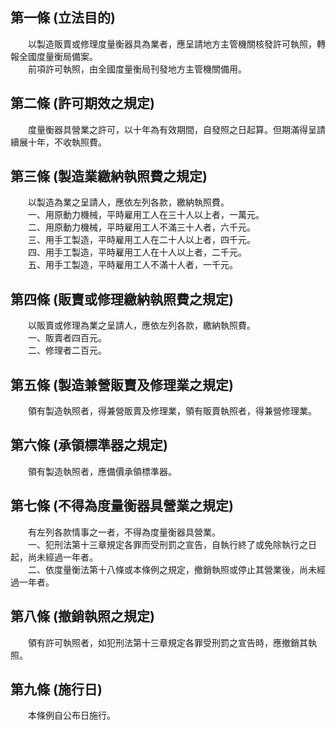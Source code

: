 第一條 (立法目的)
-----------------
　　以製造販賣或修理度量衡器具為業者，應呈請地方主管機關核發許可執照，轉報全國度量衡局備案。  
　　前項許可執照，由全國度量衡局刊發地方主管機關備用。  


第二條 (許可期效之規定)
-----------------------
　　度量衡器具營業之許可，以十年為有效期間，自發照之日起算。但期滿得呈請續展十年，不收執照費。  


第三條 (製造業繳納執照費之規定)
-------------------------------
　　以製造為業之呈請人，應依左列各款，繳納執照費。  
　　一、用原動力機械，平時雇用工人在三十人以上者，一萬元。  
　　二、用原動力機械，平時雇用工人不滿三十人者，六千元。  
　　三、用手工製造，平時雇用工人在二十人以上者，四千元。  
　　四、用手工製造，平時雇用工人在十人以上者，二千元。  
　　五、用手工製造，平時雇用工人不滿十人者，一千元。  


第四條 (販賣或修理繳納執照費之規定)
-----------------------------------
　　以販賣或修理為業之呈請人，應依左列各款，繳納執照費。  
　　一、販賣者四百元。  
　　二、修理者二百元。  


第五條 (製造兼營販賣及修理業之規定)
-----------------------------------
　　領有製造執照者，得兼營販賣及修理業，領有販賣執照者，得兼營修理業。  


第六條 (承領標準器之規定)
-------------------------
　　領有製造執照者，應備價承領標準器。  


第七條 (不得為度量衡器具營業之規定)
-----------------------------------
　　有左列各款情事之一者，不得為度量衡器具營業。  
　　一、犯刑法第十三章規定各罪而受刑罰之宣告，自執行終了或免除執行之日起，尚未經過一年者。  
　　二、依度量衡法第十八條或本條例之規定，撤銷執照或停止其營業後，尚未經過一年者。  


第八條 (撤銷執照之規定)
-----------------------
　　領有許可執照者，如犯刑法第十三章規定各罪受刑罰之宣告時，應撤銷其執照。  


第九條 (施行日)
---------------
　　本條例自公布日施行。